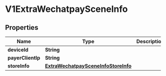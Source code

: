 
# V1ExtraWechatpaySceneInfo

## Properties
Name | Type | Description | Notes
------------ | ------------- | ------------- | -------------
**deviceId** | **String** |  |  [optional]
**payerClientIp** | **String** |  |  [optional]
**storeInfo** | [**ExtraWechatpaySceneInfoStoreInfo**](ExtraWechatpaySceneInfoStoreInfo.md) |  |  [optional]




